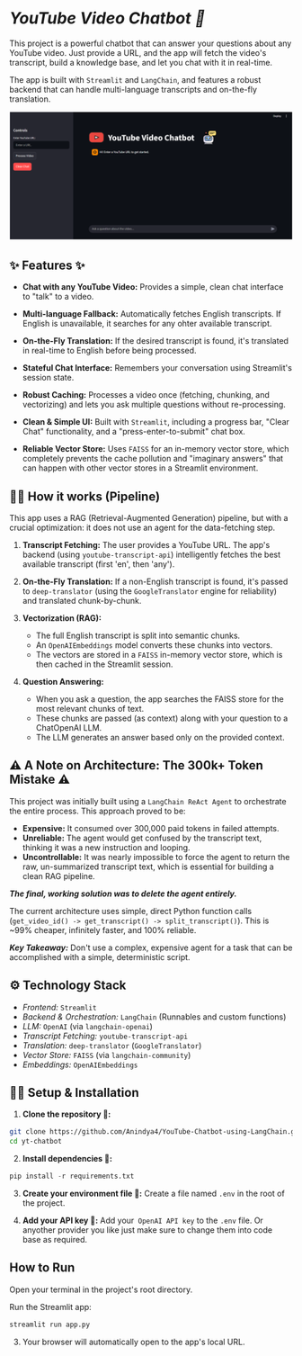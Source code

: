 # ***YouTube Video Chatbot 🤖***


This project is a powerful chatbot that can answer your questions about any YouTube video. Just provide a URL, and the app will fetch the video's transcript, build a knowledge base, and let you chat with it in real-time.

The app is built with `Streamlit` and `LangChain`, and features a robust backend that can handle multi-language transcripts and on-the-fly translation.

![Image](image/ui.png)


## **✨ Features ✨**

- **Chat with any YouTube Video:** Provides a simple, clean chat interface to "talk" to a video.

- **Multi-language Fallback:** Automatically fetches English transcripts. If English is unavailable, it searches for any ohter available transcript.

- **On-the-Fly Translation:** If the desired transcript is found, it's translated in real-time to English before being processed.

- **Stateful Chat Interface:** Remembers your conversation using Streamlit's session state.

- **Robust Caching:** Processes a video once (fetching, chunking, and vectorizing) and lets you ask multiple questions without re-processing.

- **Clean & Simple UI:** Built with `Streamlit`, including a progress bar, "Clear Chat" functionality, and a "press-enter-to-submit" chat box.

- **Reliable Vector Store:** Uses `FAISS` for an in-memory vector store, which completely prevents the cache pollution and "imaginary answers" that can happen with other vector stores in a Streamlit environment.


## **👩‍💻 How it works (Pipeline)**
This app uses a RAG (Retrieval-Augmented Generation) pipeline, but with a crucial optimization: it does not use an agent for the data-fetching step.

1. **Transcript Fetching:** The user provides a YouTube URL. The app's backend (using `youtube-transcript-api`) intelligently fetches the best available transcript (first 'en', then 'any').

2. **On-the-Fly Translation:** If a non-English transcript is found, it's passed to `deep-translator` (using the `GoogleTranslator` engine for reliability) and translated chunk-by-chunk.

3. **Vectorization (RAG):**
    - The full English transcript is split into semantic chunks.
    - An `OpenAIEmbeddings` model converts these chunks into vectors.
    - The vectors are stored in a `FAISS` in-memory vector store, which is then cached in the Streamlit session.

4. **Question Answering:**
    - When you ask a question, the app searches the FAISS store for the most relevant chunks of text.
    - These chunks are passed (as context) along with your question to a ChatOpenAI LLM.
    - The LLM generates an answer based only on the provided context.


## **⚠️ A Note on Architecture: The 300k+ Token Mistake ⚠️**
This project was initially built using a `LangChain ReAct Agent` to orchestrate the entire process. This approach proved to be:

- **Expensive:** It consumed over 300,000 paid tokens in failed attempts.
- **Unreliable:** The agent would get confused by the transcript text, thinking it was a new instruction and looping.
- **Uncontrollable:** It was nearly impossible to force the agent to return the raw, un-summarized transcript text, which is essential for building a clean RAG pipeline.  

***The final, working solution was to delete the agent entirely.***


The current architecture uses simple, direct Python function calls (`get_video_id() -> get_transcript() -> split_transcript()`). This is ~99% cheaper, infinitely faster, and 100% reliable.

***Key Takeaway:*** Don't use a complex, expensive agent for a task that can be accomplished with a simple, deterministic script.



## **⚙️ Technology Stack**

- *Frontend:* `Streamlit`  
- *Backend & Orchestration:* `LangChain` (Runnables and custom functions)  
- *LLM:* `OpenAI` (via `langchain-openai`)  
- *Transcript Fetching:* `youtube-transcript-api`  
- *Translation:* `deep-translator` (`GoogleTranslator`)  
- *Vector Store:* `FAISS` (via `langchain-community`)  
- *Embeddings:* `OpenAIEmbeddings`  

## **👩‍💻 Setup & Installation**

1. **Clone the repository 🧬:**
```bash
git clone https://github.com/Anindya4/YouTube-Chatbot-using-LangChain.git
cd yt-chatbot
```

2. **Install dependencies 📩:**
```python
pip install -r requirements.txt
```

3. **Create your environment file 📂:** Create a file named `.env` in the root of the project.
 
4. **Add your API key 🔑:** Add your` OpenAI API key` to the `.env` file. Or anyother provider you like just make sure to change them into code base as required.


## **How to Run**

Open your terminal in the project's root directory.

Run the Streamlit app:
```python
streamlit run app.py
```
3. Your browser will automatically open to the app's local URL.
